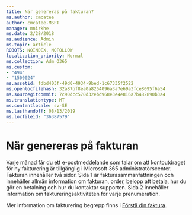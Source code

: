 ```yaml
---
title: När genereras på fakturan?
ms.author: cmcatee
author: cmcatee-MSFT
manager: mnirkhe
ms.date: 2/28/2018
ms.audience: Admin
ms.topic: article
ROBOTS: NOINDEX, NOFOLLOW
localization_priority: Normal
ms.collection: Adm_O365
ms.custom:
- "494"
- "1500024"
ms.assetid: fdbd403f-49d0-4934-9bed-1c67335f2522
ms.openlocfilehash: 32a87bf8ea0a8254096a3a7e69a3fce8095f6a54
ms.sourcegitcommit: 7c90dcc570d32ebd968e3e4e816a7b482890b3a4
ms.translationtype: MT
ms.contentlocale: sv-SE
ms.lasthandoff: 08/13/2019
ms.locfileid: "36387579"
---
```

# <a name="when-is-the-billing-statement-generated"></a>När genereras på fakturan

Varje månad får du ett e-postmeddelande som talar om att kontoutdraget för ny fakturering är tillgänglig i Microsoft 365 administratörscenter. Fakturan innehåller två sidor. Sida 1 är fakturasammanfattningen och innehåller allmän information om fakturan, order, belopp att betala, hur du gör en betalning och hur du kontaktar supporten. Sida 2 innehåller information om faktureringsaktiviteten för varje prenumeration.
  
Mer information om fakturering begrepp finns i [Förstå din faktura](https://docs.microsoft.com/en-us/office365/admin/subscriptions-and-billing/understand-your-invoice).